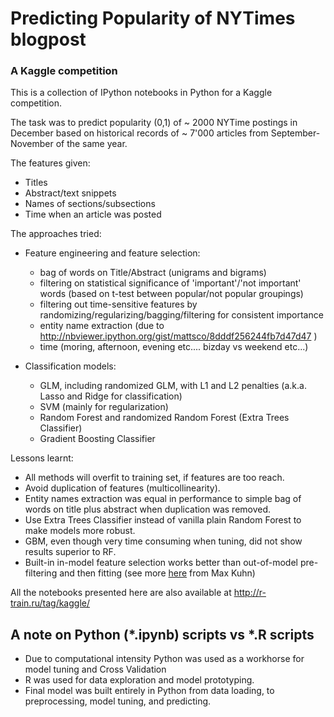 # Predicting Popularity of NYTimes blogpost
### A Kaggle competition

This is a collection of IPython notebooks in Python for a Kaggle competition.

The task was to predict popularity (0,1) of ~ 2000 NYTime postings in December based on historical records
of ~ 7'000 articles from September-November of the same year.

The features given:
- Titles
- Abstract/text snippets
- Names of sections/subsections
- Time when an article was posted

The approaches tried:

- Feature engineering and feature selection:
    - bag of words on Title/Abstract (unigrams and bigrams)
    - filtering on statistical significance of 'important'/'not important' words (based on t-test 
    between popular/not popular groupings)
    - filtering out time-sensitive features by randomizing/regularizing/bagging/filtering for consistent importance
    - entity name extraction (due to http://nbviewer.ipython.org/gist/mattsco/8dddf256244fb7d47d47 )
    - time (moring, afternoon, evening etc....  bizday vs weekend etc...)

- Classification models:
    - GLM, including randomized GLM, with L1 and L2 penalties (a.k.a. Lasso and Ridge for classification)
    - SVM (mainly for regularization)
    - Random Forest and randomized Random Forest (Extra Trees Classifier)
    - Gradient Boosting Classifier  

Lessons learnt:
- All methods will overfit to training set, if features are too reach.
- Avoid duplication of features (multicollinearity).
- Entity names extraction was equal in performance to simple bag of words on title plus abstract
when duplication was removed.
- Use Extra Trees Classifier instead of vanilla plain Random Forest to make models more robust.
- GBM, even though very time consuming when tuning, did not show results superior to RF.
- Built-in in-model feature selection works better than out-of-model pre-filtering and then fitting (see more [here](http://topepo.github.io/caret/featureselection.html) from Max Kuhn)

All the notebooks presented here are also available at
http://r-train.ru/tag/kaggle/

## A note on Python (*.ipynb) scripts vs *.R scripts

- Due to computational intensity Python was used as a workhorse for model tuning and Cross Validation
- R was used for data exploration and model prototyping.
- Final model was built entirely in Python from data loading, to preprocessing, model tuning, and predicting.
